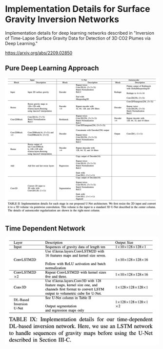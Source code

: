 # Implementation Details for Surface Gravity Inversion Networks

Implementation details for deep learning networks described
in "Inversion of Time-Lapse Surface Gravity Data for Detection of 3D CO2 Plumes via Deep Learning."

https://arxiv.org/abs/2209.02850

## Pure Deep Learning Approach

<img src="images/pure_dl.png">

## Time Dependent Network

<img src="images/time_dependent.png">